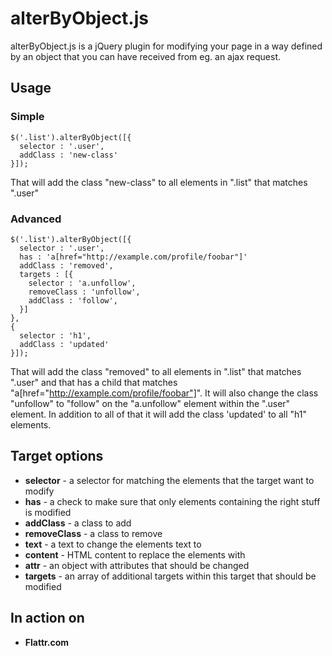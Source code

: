 alterByObject.js
=======

alterByObject.js is a jQuery plugin for modifying your page in a way defined by an object that you can have received from eg. an ajax request.

## Usage

### Simple

    $('.list').alterByObject([{
      selector : '.user',
      addClass : 'new-class'
    }]);

That will add the class "new-class" to all elements in ".list" that matches ".user"

### Advanced

    $('.list').alterByObject([{
      selector : '.user',
      has : 'a[href="http://example.com/profile/foobar"]'
      addClass : 'removed',
      targets : [{
        selector : 'a.unfollow',
        removeClass : 'unfollow',
        addClass : 'follow',
      }]
    },
    {
      selector : 'h1',
      addClass : 'updated'
    }]);

That will add the class "removed" to all elements in ".list" that matches ".user" and that has a child that matches "a[href="http://example.com/profile/foobar"]". It will also change the class "unfollow" to "follow" on the "a.unfollow" element within the ".user" element. In addition to all of that it will add the class 'updated' to all "h1" elements.

## Target options

* **selector** - a selector for matching the elements that the target want to modify
* **has** - a check to make sure that only elements containing the right stuff is modified
* **addClass** - a class to add
* **removeClass** - a class to remove
* **text** - a text to change the elements text to
* **content** - HTML content to replace the elements with
* **attr** - an object with attributes that should be changed
* **targets** - an array of additional targets within this target that should be modified

## In action on

* **Flattr.com**
